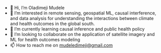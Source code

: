 - 👋 Hi, I’m Oladimeji Mudele
- 👀 I’m interested in remote sensing, geospatial ML, causal interference, and data analysis for understanding the interactions between climate and health outcomes in the global south.
- 🌱 I’m currently learning causal inference and public health policy
- 💞️ I’m looking to collaborate on the application of satellite imagery and ML for health outcomes modeling
- 📫 How to reach me on mudeledimeji@gmail.com

<!---
dimejimudele/dimejimudele is a ✨ special ✨ repository because its `README.md` (this file) appears on your GitHub profile.
You can click the Preview link to take a look at your changes.
--->
